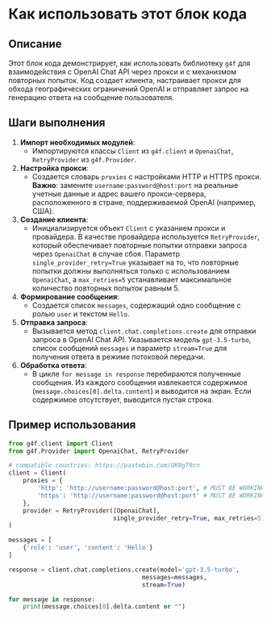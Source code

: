 Как использовать этот блок кода
=========================================================================================

Описание
-------------------------
Этот блок кода демонстрирует, как использовать библиотеку `g4f` для взаимодействия с OpenAI Chat API через прокси и с механизмом повторных попыток. Код создает клиента, настраивает прокси для обхода географических ограничений OpenAI и отправляет запрос на генерацию ответа на сообщение пользователя.

Шаги выполнения
-------------------------
1. **Импорт необходимых модулей**:
   - Импортируются классы `Client` из `g4f.client` и `OpenaiChat`, `RetryProvider` из `g4f.Provider`.
2. **Настройка прокси**:
   - Создается словарь `proxies` с настройками HTTP и HTTPS прокси. **Важно**: замените `username:password@host:port` на реальные учетные данные и адрес вашего прокси-сервера, расположенного в стране, поддерживаемой OpenAI (например, США).
3. **Создание клиента**:
   - Инициализируется объект `Client` с указанием прокси и провайдера. В качестве провайдера используется `RetryProvider`, который обеспечивает повторные попытки отправки запроса через `OpenaiChat` в случае сбоя. Параметр `single_provider_retry=True` указывает на то, что повторные попытки должны выполняться только с использованием `OpenaiChat`, а `max_retries=5` устанавливает максимальное количество повторных попыток равным 5.
4. **Формирование сообщения**:
   - Создается список `messages`, содержащий одно сообщение с ролью `user` и текстом `Hello`.
5. **Отправка запроса**:
   - Вызывается метод `client.chat.completions.create` для отправки запроса в OpenAI Chat API. Указывается модель `gpt-3.5-turbo`, список сообщений `messages` и параметр `stream=True` для получения ответа в режиме потоковой передачи.
6. **Обработка ответа**:
   - В цикле `for message in response` перебираются полученные сообщения. Из каждого сообщения извлекается содержимое (`message.choices[0].delta.content`) и выводится на экран. Если содержимое отсутствует, выводится пустая строка.

Пример использования
-------------------------

```python
from g4f.client import Client
from g4f.Provider import OpenaiChat, RetryProvider

# compatible countries: https://pastebin.com/UK0gT9cn
client = Client(
    proxies = {
        'http': 'http://username:password@host:port', # MUST BE WORKING OPENAI COUNTRY PROXY ex: USA
        'https': 'http://username:password@host:port' # MUST BE WORKING OPENAI COUNTRY PROXY ex: USA
    },
    provider = RetryProvider([OpenaiChat],
                             single_provider_retry=True, max_retries=5)
)

messages = [
    {'role': 'user', 'content': 'Hello'}
]

response = client.chat.completions.create(model='gpt-3.5-turbo',
                                     messages=messages, 
                                     stream=True)

for message in response:
    print(message.choices[0].delta.content or "")
```